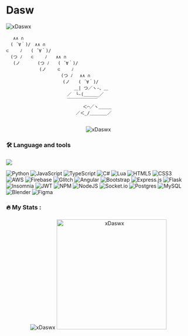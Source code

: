 # Dasw
  <img src="https://komarev.com/ghpvc/?username=xdaswx&label=Profile%20views&color=0e75b6&style=flat" alt="xDaswx" />

```
　 ∧∧ ∩
　( ´∀｀)/　∧∧ ∩
⊂　　 ﾉ　　( ´∀｀)/
　(つ ﾉ　　⊂　　 ﾉ　　∧∧ ∩
　 (ノ　　　　(つ ﾉ　　( ´∀｀)/
　　　　　　　 (ノ　　 ⊂　　 ﾉ
　　　　　　　　　　　　 (つ ﾉ　 ∧∧ ∩ 
　　　　　　　　　　　　　(ノ　　( ´∀｀)/
　　　　　　　　　　　　　　　 ＿| つ／ヽ-、＿
　　　　　　　　　　　　　　／　└-(＿＿＿_／
　　　　　　　　　　　　　　￣￣￣￣￣￣￣
　　　　　　　　　　　　　　　　　 ＜⌒／ヽ＿＿＿
　　　　　　　　　　　　　　　　／＜_/＿＿＿＿／
```


##

<div align="center">
  <img src="https://github-trophies.vercel.app/?username=xdaswx&theme=radical&no-frame=true&no-bg=false&margin-w=4" alt="xDaswx" />
</div>

###

###

<h3 align="left">🛠 Language and tools</h3>

###

![](https://github-readme-stats.vercel.app/api/top-langs/?username=xdaswx&theme=tokyonight&hide_border=true&include_all_commits=true&count_private=true&layout=compact)

![Python](https://img.shields.io/badge/python-3670A0?style=flat&logo=python&logoColor=ffdd54) ![JavaScript](https://img.shields.io/badge/javascript-%23323330.svg?style=flat&logo=javascript&logoColor=%23F7DF1E) ![TypeScript](https://img.shields.io/badge/typescript-%23007ACC.svg?style=flat&logo=typescript&logoColor=white) ![C#](https://img.shields.io/badge/c%23-%23239120.svg?style=flat&logo=c-sharp&logoColor=white) ![Lua](https://img.shields.io/badge/lua-%232C2D72.svg?style=flat&logo=lua&logoColor=white) ![HTML5](https://img.shields.io/badge/html5-%23E34F26.svg?style=flat&logo=html5&logoColor=white) ![CSS3](https://img.shields.io/badge/css3-%231572B6.svg?style=flat&logo=css3&logoColor=white) ![AWS](https://img.shields.io/badge/AWS-%23FF9900.svg?style=flat&logo=amazon-aws&logoColor=white) ![Firebase](https://img.shields.io/badge/firebase-%23039BE5.svg?style=flat&logo=firebase) ![Glitch](https://img.shields.io/badge/glitch-%233333FF.svg?style=flat&logo=glitch&logoColor=white) ![Angular](https://img.shields.io/badge/angular-%23DD0031.svg?style=flat&logo=angular&logoColor=white) ![Bootstrap](https://img.shields.io/badge/bootstrap-%23563D7C.svg?style=flat&logo=bootstrap&logoColor=white) ![Express.js](https://img.shields.io/badge/express.js-%23404d59.svg?style=flat&logo=express&logoColor=%2361DAFB) ![Flask](https://img.shields.io/badge/flask-%23000.svg?style=flat&logo=flask&logoColor=white) ![Insomnia](https://img.shields.io/badge/Insomnia-black?style=flat&logo=insomnia&logoColor=5849BE) ![JWT](https://img.shields.io/badge/JWT-black?style=flat&logo=JSON%20web%20tokens) ![NPM](https://img.shields.io/badge/NPM-%23000000.svg?style=flat&logo=npm&logoColor=white) ![NodeJS](https://img.shields.io/badge/node.js-6DA55F?style=flat&logo=node.js&logoColor=white) ![Socket.io](https://img.shields.io/badge/Socket.io-black?style=flat&logo=socket.io&badgeColor=010101) ![Postgres](https://img.shields.io/badge/postgres-%23316192.svg?style=flat&logo=postgresql&logoColor=white) ![MySQL](https://img.shields.io/badge/mysql-%2300f.svg?style=flat&logo=mysql&logoColor=white) ![Blender](https://img.shields.io/badge/blender-%23F5792A.svg?style=flat&logo=blender&logoColor=white) 	![Figma](https://img.shields.io/badge/figma-%23F24E1E.svg?style=flat&logo=figma&logoColor=white)

###

<h3 align="left">🔥  My Stats :</h3>

###

<div align="center">
  <img src="https://github-readme-streak-stats.herokuapp.com/?user=xdaswx&theme=tokyonight&hide_border=true" alt="xDaswx" />
  <img width='300' src="https://github-readme-stats.vercel.app/api?username=xdaswx&theme=tokyonight&hide_border=true&include_all_commits=true&count_private=true" alt="xDaswx" />
  
</div>




###

 


